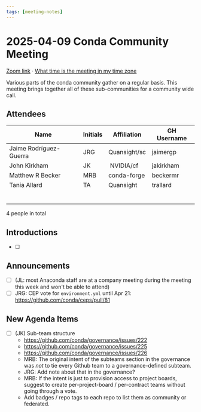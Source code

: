 ```yaml
---
tags: [meeting-notes]
---
```

# 2025-04-09 Conda Community Meeting

[Zoom link](https://zoom.us/j/9138593505?pwd=SWh3dE1IK05LV01Qa0FJZ1ZpMzJLZz09) · [What time is the meeting in my time zone](https://dateful.com/convert/utc?t=5pm)

Various parts of the conda community gather on a regular basis. This meeting brings together all of these sub-communities for a community wide call.

## Attendees

| Name                   | Initials | Affiliation  | GH Username      |
| ---------------------- | -------- | ------------ | ---------------- |
| Jaime Rodríguez-Guerra | JRG      | Quansight/sc | jaimergp         |
| John Kirkham           | JK       | NVIDIA/cf    | jakirkham        |
| Matthew R Becker       | MRB      | conda-forge  | beckermr         |
| Tania Allard           | TA       | Quansight    | trallard          |
|                        |          |              |                  |
|                        |          |              |                  |
|                        |          |              |                  |
|                        |          |              |                  |
|                        |          |              |                  |
|                        |          |              |                  |

4 people in total

## Introductions

- [ ]

## Announcements

- [ ] (JL: most Anaconda staff are at a company meeting during the meeting this week and won't be able to attend)
- [ ] JRG: CEP vote for `environment.yml` until Apr 21: https://github.com/conda/ceps/pull/81

## New Agenda Items

- [ ] (JK) Sub-team structure
    - https://github.com/conda/governance/issues/222
    - https://github.com/conda/governance/issues/225
    - https://github.com/conda/governance/issues/226
    - MRB: The original intent of the subteams section in the governance was _not_ to tie every Github team to a governance-defined subteam.
    - JRG: Add note about that in the governance?
    - MRB: If the intent is just to provision access to project boards, suggest to create per-project-board / per-contract teams without going through a vote.
    - Add badges / repo tags to each repo to list them as community or federated.
